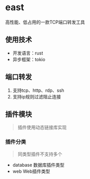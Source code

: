 # east
高性能、低占用的一款TCP端口转发工具

## 使用技术
* 开发语言：rust
* 异步框架：tokio

## 端口转发
1. 支持tcp、http、rdp、ssh
2. 支持ip规则过滤阻止连接

## 插件模块
> 插件使用动态链接库实现
### 插件分类
> 同类型插件不支持多个
* database 数据库插件类型
* web Web插件类型